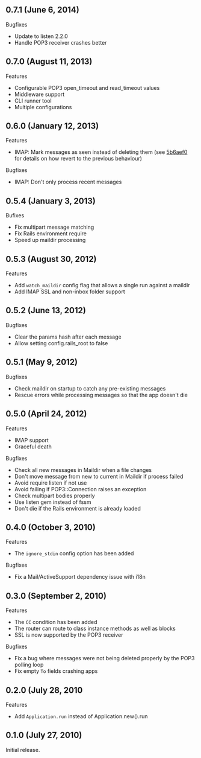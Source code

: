 ## 0.7.1 (June 6, 2014)

Bugfixes

  - Update to listen 2.2.0
  - Handle POP3 receiver crashes better


## 0.7.0 (August 11, 2013)

Features

  - Configurable POP3 open_timeout and read_timeout values
  - Middleware support
  - CLI runner tool
  - Multiple configurations


## 0.6.0 (January 12, 2013)

Features

  - IMAP: Mark messages as seen instead of deleting them (see [5b6aef0](https://github.com/titanous/mailman/commit/5b6aef0163f0f28c790abf3083cbda7cbc9cc13f) for details on how revert to the previous behaviour)

Bugfixes

  - IMAP: Don't only process recent messages


## 0.5.4 (January 3, 2013)

Bufixes

  - Fix multipart message matching
  - Fix Rails environment require
  - Speed up maildir processing


## 0.5.3 (August 30, 2012)

Features

  - Add `watch_maildir` config flag that allows a single run against a maildir
  - Add IMAP SSL and non-inbox folder support


## 0.5.2 (June 13, 2012)

Bugfixes

  - Clear the params hash after each message
  - Allow setting config.rails\_root to false


## 0.5.1 (May 9, 2012)

Bugfixes

  - Check maildir on startup to catch any pre-existing messages
  - Rescue errors while processing messages so that the app doesn't die


## 0.5.0 (April 24, 2012)

Features

  - IMAP support
  - Graceful death

Bugfixes

  - Check all new messages in Maildir when a file changes
  - Don't move message from new to current in Maildir if process failed
  - Avoid require listen if not use
  - Avoid failing if POP3::Connection raises an exception
  - Check multipart bodies properly
  - Use listen gem instead of fssm
  - Don't die if the Rails environment is already loaded


## 0.4.0 (October 3, 2010)

Features

  - The `ignore_stdin` config option has been added

Bugfixes

  - Fix a Mail/ActiveSupport dependency issue with i18n


## 0.3.0 (September 2, 2010)

Features

  - The `CC` condition has been added
  - The router can route to class instance methods as well as blocks
  - SSL is now supported by the POP3 receiver

Bugfixes

  - Fix a bug where messages were not being deleted properly by the POP3
    polling loop
  - Fix empty `To` fields crashing apps


## 0.2.0 (July 28, 2010

Features

 - Add `Application.run` instead of Application.new().run


## 0.1.0 (July 27, 2010)

  Initial release.
